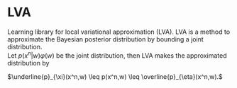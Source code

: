# LVA
Learning library for local variational approximation (LVA).
LVA is a method to approximate the Bayesian posterior distribution by bounding a joint distribution.  
Let $p(x^n|w)\varphi(w)$ be the joint distribution,
then LVA makes the approximated distribution by

$\underline{p}_{\xi}(x^n,w) \leq p(x^n,w) \leq \overline{p}_{\eta}(x^n,w).$

##